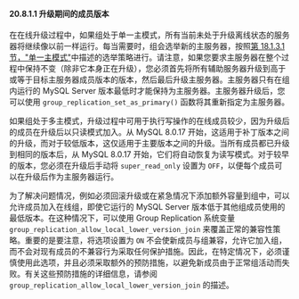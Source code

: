 #### 20.8.1.1 升级期间的成员版本

在在线升级过程中，如果组处于单一主模式，所有当前未处于升级离线状态的服务器将继续像以前一样运行。每当需要时，组会选举新的主服务器，按照[第 18.1.3.1 节，"单一主模式"](https://dev.mysql.com/doc/refman/8.0/en/group-replication-primary-component.html)中描述的选举策略进行。请注意，如果您要求主服务器在整个过程中保持不变（除非它本身正在升级），您必须首先将所有辅助服务器升级到高于或等于目标主服务器成员版本的版本，然后最后升级主服务器。主服务器只有在组内运行的 MySQL Server 版本最低时才能保持为主服务器。主服务器升级后，您可以使用 `group_replication_set_as_primary()` 函数将其重新指定为主服务器。

如果组处于多主模式，升级过程中可用于执行写操作的在线成员较少，因为升级后的成员在升级后以只读模式加入。从 MySQL 8.0.17 开始，这适用于补丁版本之间的升级，而对于较低版本，这仅适用于主要版本之间的升级。当所有成员都已升级到相同的版本后，从 MySQL 8.0.17 开始，它们将自动恢复为读写模式。对于较早的版本，您必须在升级后手动将 `super_read_only` 设置为 `OFF`，以便每个成员可以在升级后作为主服务器运行。

为了解决问题情况，例如必须回滚升级或在紧急情况下添加额外容量到组中，可以允许成员加入在线组，即使它运行的 MySQL Server 版本低于其他组成员使用的最低版本。在这种情况下，可以使用 Group Replication 系统变量 `group_replication_allow_local_lower_version_join` 来覆盖正常的兼容性策略。重要的是要注意，将选项设置为 `ON` 不会使新成员与组兼容，允许它加入组，而不会对现有成员的不兼容行为采取任何保护措施。因此，在特定情况下，必须谨慎使用此选项，并且必须采取额外的预防措施，以避免新成员由于正常组活动而失败。有关这些预防措施的详细信息，请参阅 `group_replication_allow_local_lower_version_join` 的描述。